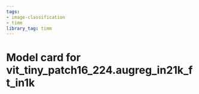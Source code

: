 ```yaml
---
tags:
- image-classification
- timm
library_tag: timm
---
```

# Model card for vit_tiny_patch16_224.augreg_in21k_ft_in1k